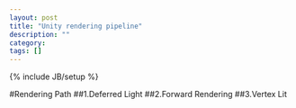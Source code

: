 ```yaml
---
layout: post
title: "Unity rendering pipeline"
description: ""
category: 
tags: []
---
```

{% include JB/setup %}

#Rendering Path
##1.Deferred Light
##2.Forward Rendering
##3.Vertex Lit
